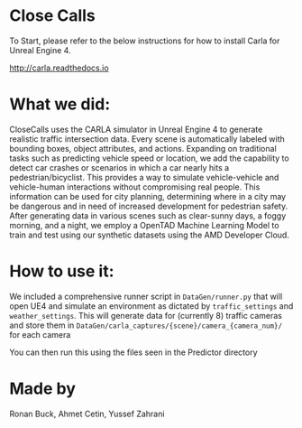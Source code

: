 Close Calls
===============

To Start, please refer to the below instructions for how to install Carla for Unreal Engine 4. 

<http://carla.readthedocs.io>


# What we did: 
CloseCalls uses the CARLA simulator in Unreal Engine 4 to generate realistic traffic intersection data. Every scene is automatically labeled with bounding boxes, object attributes, and actions. Expanding on traditional tasks such as predicting vehicle speed or location, we add the capability to detect car crashes or scenarios in which a car nearly hits a pedestrian/bicyclist. This provides a way to simulate vehicle-vehicle and vehicle-human interactions without compromising real people. This information can be used for city planning, determining where in a city may be dangerous and in need of increased development for pedestrian safety. After generating data in various scenes such as clear-sunny days, a foggy morning, and a night, we employ a OpenTAD Machine Learning Model to train and test using our synthetic datasets using the AMD Developer Cloud.

# How to use it:
We included a comprehensive runner script in `DataGen/runner.py` that will open UE4 and simulate an environment as dictated by `traffic_settings` and `weather_settings`. This will generate data for (currently 8) traffic cameras and store them in `DataGen/carla_captures/{scene}/camera_{camera_num}/` for each camera

You can then run this using the files seen in the Predictor directory

# Made by
Ronan Buck, Ahmet Cetin, Yussef Zahrani
